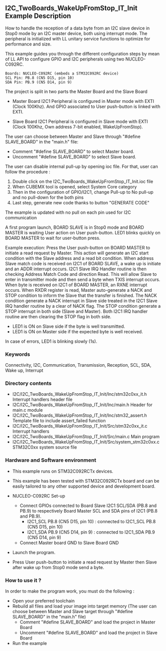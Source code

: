 ## <b>I2C_TwoBoards_WakeUpFromStop_IT_Init Example Description</b>

How to handle the reception of a data byte from an I2C slave device in
Stop0 mode by an I2C master device, both using interrupt mode. The
peripheral is initialized with LL unitary service functions to optimize for
performance and size.

This example guides you through the different configuration steps by mean of LL API
to configure GPIO and I2C peripherals using two NUCLEO-C092RC.

    Boards: NUCLEO-C092RC (embeds a STM32C092RC device)
    SCL Pin: PB.8 (CN5 D15, pin 10)
    SDA Pin: PB.9 (CN5 D14, pin 9)

The project is split in two parts the Master Board and the Slave Board

- Master Board
  I2C1 Peripheral is configured in Master mode with EXTI (Clock 100Khz).
  And GPIO associated to User push-button is linked with EXTI.

- Slave Board
  I2C1 Peripheral is configured in Slave mode with EXTI (Clock 100Khz,
  Own address 7-bit enabled, WakeUpFromStop).

The user can choose between Master and Slave through "#define SLAVE_BOARD"
in the "main.h" file:

- Comment "#define SLAVE_BOARD" to select Master board.
- Uncomment "#define SLAVE_BOARD" to select Slave board.

The user can disable internal pull-up by opening ioc file.
For that, user can follow the procedure :

1. Double click on the I2C_TwoBoards_WakeUpFromStop_IT_Init.ioc file
2. When CUBEMX tool is opened, select System Core category
3. Then in the configuration of GPIO/I2C1, change Pull-up to No pull-up and no pull-down for the both pins
4. Last step, generate new code thanks to button "GENERATE CODE"

The example is updated with no pull on each pin used for I2C communication

A first program launch, BOARD SLAVE is in Stop0 mode and BOARD MASTER is waiting User action on User push-button.
LED1 blinks quickly on BOARD MASTER to wait for user-button press.

Example execution:
Press the User push-button on BOARD MASTER to initiate a read request by Master.
This action will generate an I2C start condition with the Slave address and a read bit condition.
When address Slave match code is received on I2C1 of BOARD SLAVE, a wake up is initiate and an ADDR interrupt occurs.
I2C1 Slave IRQ Handler routine is then checking Address Match Code and direction Read.
This will allow Slave to enter in transmitter mode and then send a byte when TXIS interrupt occurs.
When byte is received on I2C1 of BOARD MASTER, an RXNE interrupt occurs.
When RXDR register is read, Master auto-generate a NACK and STOP condition
to inform the Slave that the transfer is finished.
The NACK condition generate a NACK interrupt in Slave side treated in the I2C1 Slave IRQ handler routine by a clear of NACK flag.
The STOP condition generate a STOP interrupt in both side (Slave and Master). Both I2C1 IRQ handler routine are then
clearing the STOP flag in both side.

- LED1 is ON on Slave side if the byte is well transmitted.
- LED1 is ON on Master side if the expected byte is well received.

In case of errors, LED1 is blinking slowly (1s).

### <b>Keywords</b>

Connectivity, I2C, Communication, Transmission, Reception, SCL, SDA, Wake up, Interrupt

### <b>Directory contents</b>

  - I2C/I2C_TwoBoards_WakeUpFromStop_IT_Init/Inc/stm32c0xx_it.h         Interrupt handlers header file
  - I2C/I2C_TwoBoards_WakeUpFromStop_IT_Init/Inc/main.h                  Header for main.c module
  - I2C/I2C_TwoBoards_WakeUpFromStop_IT_Init/Inc/stm32_assert.h          Template file to include assert_failed function
  - I2C/I2C_TwoBoards_WakeUpFromStop_IT_Init/Src/stm32c0xx_it.c         Interrupt handlers
  - I2C/I2C_TwoBoards_WakeUpFromStop_IT_Init/Src/main.c                  Main program
  - I2C/I2C_TwoBoards_WakeUpFromStop_IT_Init/Src/system_stm32c0xx.c     STM32C0xx system source file

### <b>Hardware and Software environment</b>

  - This example runs on STM32C092RCTx devices.

  - This example has been tested with STM32C092RCTx board and can be
    easily tailored to any other supported device and development board.

  - NUCLEO-C092RC Set-up
    - Connect GPIOs connected to Board Slave I2C1 SCL/SDA (PB.8 and PB.9)
    to respectively Board Master SCL and SDA pins of I2C1 (PB.8 and PB.9).
      - I2C1_SCL  PB.8 (CN5 D15, pin 10) : connected to I2C1_SCL PB.8 (CN5 D15, pin 10)
      - I2C1_SDA  PB.9 (CN5 D14, pin 9) : connected to I2C1_SDA PB.9 (CN5 D14, pin 9)
    - Connect Master board GND to Slave Board GND

  - Launch the program.
  - Press User push-button to initiate a read request by Master
      then Slave after wake up from Stop0 mode send a byte.

### <b>How to use it ?</b>

In order to make the program work, you must do the following :

 - Open your preferred toolchain
 - Rebuild all files and load your image into target memory (The user can choose between Master
   and Slave target through "#define SLAVE_BOARD" in the "main.h" file)
    - Comment "#define SLAVE_BOARD" and load the project in Master Board
    - Uncomment "#define SLAVE_BOARD" and load the project in Slave Board
 - Run the example

